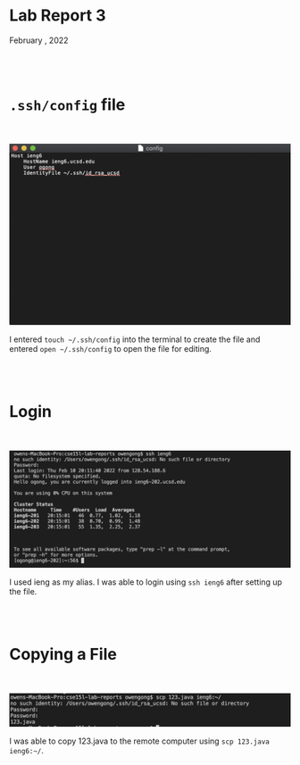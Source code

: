 # **Lab Report 3**
February , 2022
<br/><br/>
<br/><br/>
# ```.ssh/config``` file
<br/><br/>
![Image](71ec17a27e9cdf11a6f1962b8481892b.png)

I entered ```touch ~/.ssh/config``` into the terminal to create the file and entered ```open ~/.ssh/config``` to open the file for editing. 

<br/><br/>
# Login
<br/><br/>
![Image](0def93af3eddd8ed8afbaa43b7d14bad.png)

I used ieng as my alias. I was able to login using ```ssh ieng6``` after setting up the file.

<br/><br/>
# Copying a File
<br/><br/>
![Image](f7f26bd549aff8ecca286477976e42ab.png)

I was able to copy 123.java to the remote computer using ```scp 123.java ieng6:~/```.